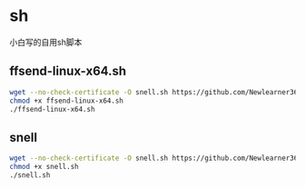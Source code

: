 # sh
小白写的自用sh脚本

## ffsend-linux-x64.sh
``` bash
wget --no-check-certificate -O snell.sh https://github.com/Newlearner365/sh/blob/master/ffsend-linux-x64.sh
chmod +x ffsend-linux-x64.sh
./ffsend-linux-x64.sh
```
## snell
``` bash
wget --no-check-certificate -O snell.sh https://github.com/Newlearner365/sh/blob/master/snell.sh
chmod +x snell.sh
./snell.sh
```
